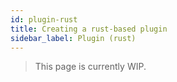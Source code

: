 ```yaml
---
id: plugin-rust
title: Creating a rust-based plugin
sidebar_label: Plugin (rust)
---
```


> This page is currently WIP.
